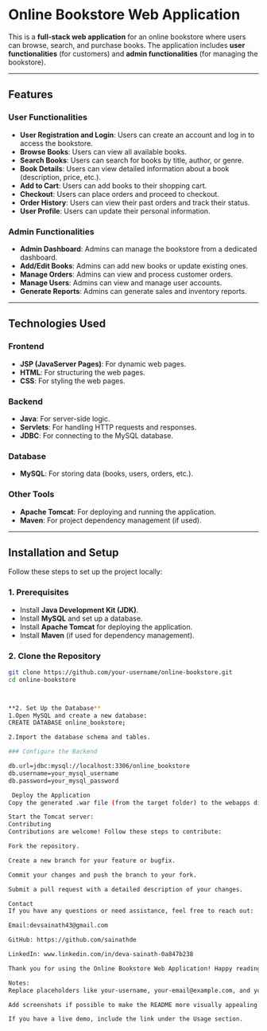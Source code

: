 # Online Bookstore Web Application

This is a **full-stack web application** for an online bookstore where users can browse, search, and purchase books. The application includes **user functionalities** (for customers) and **admin functionalities** (for managing the bookstore).

---

## Features

### **User Functionalities**
- **User Registration and Login**: Users can create an account and log in to access the bookstore.
- **Browse Books**: Users can view all available books.
- **Search Books**: Users can search for books by title, author, or genre.
- **Book Details**: Users can view detailed information about a book (description, price, etc.).
- **Add to Cart**: Users can add books to their shopping cart.
- **Checkout**: Users can place orders and proceed to checkout.
- **Order History**: Users can view their past orders and track their status.
- **User Profile**: Users can update their personal information.

### **Admin Functionalities**
- **Admin Dashboard**: Admins can manage the bookstore from a dedicated dashboard.
- **Add/Edit Books**: Admins can add new books or update existing ones.
- **Manage Orders**: Admins can view and process customer orders.
- **Manage Users**: Admins can view and manage user accounts.
- **Generate Reports**: Admins can generate sales and inventory reports.

---

## Technologies Used

### **Frontend**
- **JSP (JavaServer Pages)**: For dynamic web pages.
- **HTML**: For structuring the web pages.
- **CSS**: For styling the web pages.

### **Backend**
- **Java**: For server-side logic.
- **Servlets**: For handling HTTP requests and responses.
- **JDBC**: For connecting to the MySQL database.

### **Database**
- **MySQL**: For storing data (books, users, orders, etc.).

### **Other Tools**
- **Apache Tomcat**: For deploying and running the application.
- **Maven**: For project dependency management (if used).

---

## Installation and Setup

Follow these steps to set up the project locally:

### **1. Prerequisites**
- Install **Java Development Kit (JDK)**.
- Install **MySQL** and set up a database.
- Install **Apache Tomcat** for deploying the application.
- Install **Maven** (if used for dependency management).

### **2. Clone the Repository**
```bash
git clone https://github.com/your-username/online-bookstore.git
cd online-bookstore



**2. Set Up the Database**
1.Open MySQL and create a new database:
CREATE DATABASE online_bookstore;

2.Import the database schema and tables.

### Configure the Backend

db.url=jdbc:mysql://localhost:3306/online_bookstore
db.username=your_mysql_username
db.password=your_mysql_password

 Deploy the Application
Copy the generated .war file (from the target folder) to the webapps directory of your Apache Tomcat server.

Start the Tomcat server:
Contributing
Contributions are welcome! Follow these steps to contribute:

Fork the repository.

Create a new branch for your feature or bugfix.

Commit your changes and push the branch to your fork.

Submit a pull request with a detailed description of your changes.

Contact
If you have any questions or need assistance, feel free to reach out:

Email:devsainath43@gmail.com

GitHub: https://github.com/sainathde

LinkedIn: www.linkedin.com/in/deva-sainath-0a847b238

Thank you for using the Online Bookstore Web Application! Happy reading! 📚

Notes:
Replace placeholders like your-username, your-email@example.com, and your_mysql_username with your actual details.

Add screenshots if possible to make the README more visually appealing.

If you have a live demo, include the link under the Usage section.





